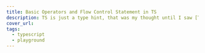 ```yaml
---
title: Basic Operators and Flow Control Statement in TS
description: TS is just a type hint, that was my thought until I saw [TypeScript types can run DOOM](https://www.youtube.com/watch?v=0mCsluv5FXA). While some one is doing these crazy things in TS, I have no idea how to perform math operation in TS.
cover_url: 
tags:
  - typescript
  - playground
---
```

